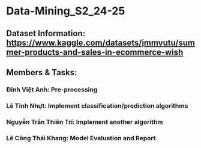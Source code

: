 # Data-Mining_S2_24-25

## Dataset Information: https://www.kaggle.com/datasets/jmmvutu/summer-products-and-sales-in-ecommerce-wish

## Members & Tasks: 
### Đinh Việt Anh: Pre-processing
### Lê Tinh Nhựt: Implement classification/prediction algorithms
### Nguyễn Trần Thiên Trí: Implement another algorithm
### Lê Công Thái Khang: Model Evaluation and Report
